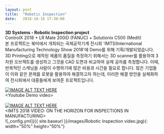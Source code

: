 ```yaml
---
layout: post
title:  "Robotic Inspection"
date:   2018-10-10 17:30:00
---
```

<b>3D Systems - Robotic Inspection project</b><br>
ControlX 2018 + LR Mate 200iD (FANUC) + Solutionix C500 (Medit)<br>
본 프로젝트는 북미에서 개최되는 국제공작기계 전시회 'IMTS(International Manufacturing Technology Show 2018'에 Demo를 위해 기획/개발되었습니다. 3D Printing으로 제작된 제품의 품질을 측정하기 위해서는 3D scanner를 활용하여 3차원 오브젝트를 생성하고 그것을 CAD 도면과 비교하여 실제 공차를 측정합니다. 이때, 반복적인 스캐닝을 사람이 수행하기에 많은 비용과 시간을 필요로 합니다. 많은 기업들이 이와 같은 문제를 로봇을 활용하여 해결하고자 하는데, 이러한 해결 방안을 실체화하여 전시회에서 대중들에게 보여준 프로젝트입니다.
<br>

[![IMAGE ALT TEXT HERE](http://img.youtube.com/vi/_f9DMtw33_s/0.jpg)](https://youtu.be/_f9DMtw33_s)
<br>\<Youtube Demo video\><br><br>
[![IMAGE ALT TEXT HERE](http://img.youtube.com/vi/Jo796u0n2Qc/0.jpg)](https://www.mscdirect.com/betterMRO/imts-2018-video-horizon-inspections-manufacturing)
<br>\<IMTS 2018 VIDEO: ON THE HORIZON FOR INSPECTIONS IN MANUFACTURING\><br>
![_config.yml]({{ site.baseurl }}/images/Robotic Inspection video.jpg){: width="50%" height="50%"}<br>

